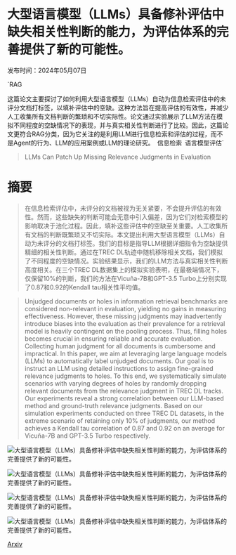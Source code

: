 # 大型语言模型（LLMs）具备修补评估中缺失相关性判断的能力，为评估体系的完善提供了新的可能性。

发布时间：2024年05月07日

`RAG

这篇论文主要探讨了如何利用大型语言模型（LLMs）自动为信息检索评估中的未评分文档打标签，以填补评估中的空缺。这种方法旨在提高评估的有效性，并减少人工收集所有文档判断的繁琐和不切实际性。论文通过实验展示了LLM方法在模拟不同程度的空缺情况下的表现，并与真实相关性判断进行了比较。因此，这篇论文更符合RAG分类，因为它关注的是利用LLM进行信息检索和评估的过程，而不是Agent的行为、LLM的应用案例或LLM的理论研究。` `信息检索` `语言模型评估`

> LLMs Can Patch Up Missing Relevance Judgments in Evaluation

# 摘要

> 在信息检索评估中，未评分的文档被视为无关紧要，不会提升评估的有效性。然而，这些缺失的判断可能会无意中引入偏差，因为它们对检索模型的影响取决于池化过程。因此，填补这些评估中的空缺至关重要。人工收集所有文档的判断既繁琐又不切实际。本文提出利用大型语言模型（LLMs）自动为未评分的文档打标签。我们的目标是指导LLM根据详细指令为空缺提供精细的相关性判断。通过在TREC DL轨迹中随机移除相关文档，我们模拟了不同程度的空缺情况。实验结果显示，我们的LLM方法与真实相关性判断高度相关。在三个TREC DL数据集上的模拟实验表明，在最极端情况下，仅保留10%的判断，我们的方法在Vicuña-7B和GPT-3.5 Turbo上分别实现了0.87和0.92的Kendall tau相关性平均值。

> Unjudged documents or holes in information retrieval benchmarks are considered non-relevant in evaluation, yielding no gains in measuring effectiveness. However, these missing judgments may inadvertently introduce biases into the evaluation as their prevalence for a retrieval model is heavily contingent on the pooling process. Thus, filling holes becomes crucial in ensuring reliable and accurate evaluation. Collecting human judgment for all documents is cumbersome and impractical. In this paper, we aim at leveraging large language models (LLMs) to automatically label unjudged documents. Our goal is to instruct an LLM using detailed instructions to assign fine-grained relevance judgments to holes. To this end, we systematically simulate scenarios with varying degrees of holes by randomly dropping relevant documents from the relevance judgment in TREC DL tracks. Our experiments reveal a strong correlation between our LLM-based method and ground-truth relevance judgments. Based on our simulation experiments conducted on three TREC DL datasets, in the extreme scenario of retaining only 10% of judgments, our method achieves a Kendall tau correlation of 0.87 and 0.92 on an average for Vicuña-7B and GPT-3.5 Turbo respectively.

![大型语言模型（LLMs）具备修补评估中缺失相关性判断的能力，为评估体系的完善提供了新的可能性。](../../..//opt/data/Projects/HuggingArxiv/paper_images/2405.04727/line_plot_dl19-passagev2.png)

![大型语言模型（LLMs）具备修补评估中缺失相关性判断的能力，为评估体系的完善提供了新的可能性。](../../..//opt/data/Projects/HuggingArxiv/paper_images/2405.04727/line_plot_dl20-passagev2.png)

![大型语言模型（LLMs）具备修补评估中缺失相关性判断的能力，为评估体系的完善提供了新的可能性。](../../..//opt/data/Projects/HuggingArxiv/paper_images/2405.04727/line_plot_dl21-passagev2.png)

![大型语言模型（LLMs）具备修补评估中缺失相关性判断的能力，为评估体系的完善提供了新的可能性。](../../..//opt/data/Projects/HuggingArxiv/paper_images/2405.04727/line_plot_dl19-passage_few_vs_zerov2.png)

[Arxiv](https://arxiv.org/abs/2405.04727)